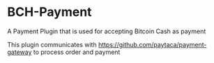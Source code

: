 # BCH-Payment

A Payment Plugin that is used for accepting Bitcoin Cash as payment

This plugin communicates with https://github.com/paytaca/payment-gateway to process order and payment
